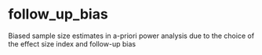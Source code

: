 # follow_up_bias
Biased sample size estimates in a-priori power analysis due to the choice of the effect size index and follow-up bias
